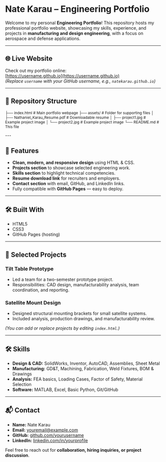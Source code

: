 # Nate Karau – Engineering Portfolio

Welcome to my personal **Engineering Portfolio**! This repository hosts my professional portfolio website, showcasing my skills, experience, and projects in **manufacturing and design engineering**, with a focus on aerospace and defense applications.

---

## 🌐 Live Website
Check out my portfolio online:  
[https://username.github.io](https://username.github.io)  
*(Replace `username` with your GitHub username, e.g., `natekarau.github.io`)*

---

<style>
.small-text {
  font-size: 12px; /* or 0.8rem */
}
</style>

## 📂 Repository Structure
<p class="small-text">├── index.html # Main portfolio webpage
├── assets/ # Folder for supporting files
│ ├── Nathaniel_Karau_Resume.pdf # Downloadable resume
│ ├── project1.jpg # Example project image
│ └── project2.jpg # Example project image
└── README.md # This file</p>
---

## 🚀 Features
- **Clean, modern, and responsive design** using HTML & CSS.  
- **Projects section** to showcase selected engineering work.  
- **Skills section** to highlight technical competencies.  
- **Resume download link** for recruiters and employers.  
- **Contact section** with email, GitHub, and LinkedIn links.  
- Fully compatible with **GitHub Pages** — easy to deploy.  

---

## 🛠️ Built With
- HTML5  
- CSS3  
- GitHub Pages (hosting)

---

## 💼 Selected Projects

### Tilt Table Prototype
- Led a team for a two-semester prototype project.  
- Responsibilities: CAD design, manufacturability analysis, team coordination, and reporting.  

### Satellite Mount Design
- Designed structural mounting brackets for small satellite systems.  
- Included analysis, production drawings, and manufacturability review.  

*(You can add or replace projects by editing `index.html`.)*

---

## 🛠️ Skills
- **Design & CAD:** SolidWorks, Inventor, AutoCAD, Assemblies, Sheet Metal  
- **Manufacturing:** GD&T, Machining, Fabrication, Weld Fixtures, BOM & Drawings  
- **Analysis:** FEA basics, Loading Cases, Factor of Safety, Material Selection  
- **Software:** MATLAB, Excel, Basic Python, Git/GitHub  

---

## 📬 Contact
- **Name:** Nate Karau  
- **Email:** [youremail@example.com](mailto:youremail@example.com)  
- **GitHub:** [github.com/yourusername](https://github.com/yourusername)  
- **LinkedIn:** [linkedin.com/in/yourprofile](https://linkedin.com/in/yourprofile)  

Feel free to reach out for **collaboration, hiring inquiries, or project discussion**.
